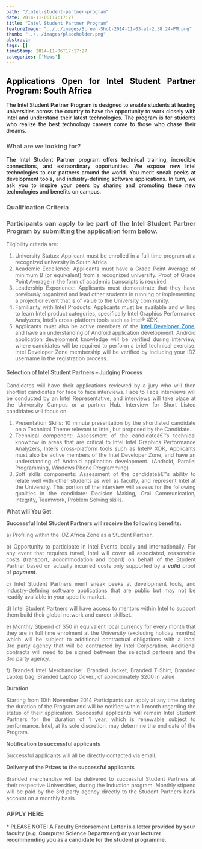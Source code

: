 ```yaml
---
path: "/intel-student-partner-program" 
date: 2014-11-06T17:17:27 
title: "Intel Student Partner Program" 
featureImage: "../../images/Screen-Shot-2014-11-03-at-2.38.24-PM.png"
thumb: "../../images/placeholder.png" 
abstract:  
tags: [] 
timeStamp: 2014-11-06T17:17:27 
categories: ['News'] 
---
```


<div class="masthead" style="color: #555555;">
<div class="component" data-component="masthead" data-component-id="1">
<div class="masthead body-styles">
<div class="masthead-title">
<h2 style="color: #0071c5; text-align: justify;"><span style="color: #000000;">Applications Open for Intel Student Partner Program: South Africa</span></h2>
<p style="color: #0071c5; text-align: justify;"><span style="color: #000000;">The Intel Student Partner Program is designed to enable students at leading universities across the country to have the opportunity to work closely with Intel and understand their latest technologies. The program is for students who realize the best technology careers come to those who chase their dreams. </span></p>
</div>
</div>
</div>
</div>
<div class="module print-me" style="color: #555555;">
<div class="content-well has-right-rail wapwrapper" style="color: #666666;" data-component-id="1" data-component="content-well">
<div class="templateDeditorial">
<div class="content" style="text-align: justify;">
<h3>What are we looking for?</h3>
<p><span style="color: #000000;">The Intel Student Partner program offers technical training, incredible connections, and extraordinary opportunities. We expose new Intel technologies to our partners around the world. You merit sneak peeks at development tools, and industry-defining software applications. In turn, we ask you to inspire your peers by sharing and promoting these new technologies and benefits on campus.</span></p>
<h3>Qualification Criteria</h3>
<h3>Participants can apply to be part of the Intel Student Partner Program by submitting the application form below.</h3>
</div>
<div class="content">
<p style="text-align: justify;">Eligibility criteria are:</p>
<ol style="text-align: justify;">
<li>University Status: Applicant must be enrolled in a full time program at a recognized university in South Africa.</li>
<li>Academic Excellence: Applicants must have a Grade Point Average of minimum B (or equivalent) from a recognized university. Proof of Grade Point Average in the form of academic transcripts is required.</li>
<li>Leadership Experience: Applicants must demonstrate that they have previously organized and lead other students in running or implementing a project or event that is of value to the University community.</li>
<li>Familiarity with Intel Products: Applicants must be available and willing to learn Intel product categories, specifically Intel Graphics Performance Analyzers, Intel&#8217;s cross-platform tools such as Intel® XDK,</li>
<li>Applicants must also be active members of the <a style="color: #0071c5;" href="http://software.intel.com/en-us/africa">Intel Developer Zone</a>, and have an understanding of Android application development. Android application development knowledge will be verified during interview, where candidates will be required to perform a brief technical exercise. Intel Developer Zone membership will be verified by including your IDZ username in the registration process.</li>
</ol>
<h4 style="text-align: justify;">Selection of Intel Student Partners &#8211; Judging Process</h4>
<p style="text-align: justify;">Candidates will have their applications reviewed by a jury who will then shortlist candidates for face to face interviews. Face to Face interviews will be conducted by an Intel Representative, and interviews will take place at the University Campus or a partner Hub. Interview for Short Listed candidates will focus on</p>
<ol style="text-align: justify;">
<li>Presentation Skills: 10 minute presentation by the shortlisted candidate on a Technical Theme relevant to Intel, but proposed by the Candidate.</li>
<li>Technical component: Assessment of the candidateâ€™s technical knowhow in areas that are critical to Intel Intel Graphics Performance Analyzers, Intel&#8217;s cross-platform tools such as Intel® XDK, Applicants must also be active members of the Intel Developer Zone, and have an understanding of Android application development. (Android, Parallel Programming, Windows Phone Programming)</li>
<li>Soft skills components: Assessment of the candidateâ€™s ability to relate well with other students as well as faculty, and represent Intel at the University. This portion of the interview will assess for the following qualities in the candidate: Decision Making, Oral Communication, Integrity, Teamwork, Problem Solving skills.</li>
</ol>
<p style="text-align: justify;"><b>What will You Get</b></p>
<p style="text-align: justify;"><b>Successful Intel Student Partners will receive the following benefits:</b></p>
<p style="text-align: justify;">a) Profiling within the IDZ Africa Zone as a Student Partner.</p>
<p style="text-align: justify;">b) Opportunity to participate in Intel Events locally and internationally. For any event that requires travel, Intel will cover all associated, reasonable costs (transport, accommodation and board) on behalf of the Student Partner based on actually incurred costs only supported by a <i><b>valid</b></i><b> </b>proof of <b></b><i><b>payment</b></i>.</p>
<p style="text-align: justify;">c) Intel Student Partners merit sneak peeks at development tools, and industry-defining software applications that are public but may not be readily available in your specific market.</p>
<p style="text-align: justify;">d) Intel Student Partners will have access to mentors within Intel to support them build their global network and career skillset.</p>
<p style="text-align: justify;">e) Monthly Stipend of $50 in equivalent local currency for every month that they are in full time enrolment at the University (excluding holiday months) which will be subject to additional contractual obligations with a local 3rd party agency that will be contracted by Intel Corporation. Additional contracts will need to be signed between the selected partners and the 3rd party agency.</p>
<p style="text-align: justify;">f) Branded Intel Merchandise:  Branded Jacket, Branded T-Shirt, Branded Laptop bag, Branded Laptop Cover., of approximately $200 in value</p>
<p style="text-align: justify;"><b>Duration</b></p>
<p style="text-align: justify;">Starting from 10th November 2014 Participants can apply at any time during the duration of the Program and will be notified within 1 month regarding the status of their application. Successful applicants will remain Intel Student Partners for the duration of 1 year, which is renewable subject to performance. Intel, at its sole discretion, may determine the end date of the Program.</p>
<p style="text-align: justify;"><b>Notification to successful applicants</b></p>
<p style="text-align: justify;">Successful applicants will all be directly contacted via email.</p>
<p style="text-align: justify;"><b>Delivery of the Prizes to the successful applicants</b></p>
<p style="text-align: justify;">Branded merchandise will be delivered to successful Student Partners at their respective Universities, during the Induction program. Monthly stipend will be paid by the 3rd party agency directly to the Student Partners bank account on a monthly basis.</p>
<h3 style="text-align: justify;"><strong>APPLY HERE</strong></h3>
<p><strong>* PLEASE NOTE: A Faculty Endorsement Letter is a letter provided by your faculty (e.g. Computer Science Department) or your lecturer recommending you as a candidate for the student programme.</strong></p>
<p style="text-align: justify;"></p>
</div>
</div>
</div>
</div>
